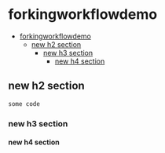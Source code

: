 # forkingworkflowdemo

- [forkingworkflowdemo](#forkingworkflowdemo)
  - [new h2 section](#new-h2-section)
    - [new h3 section](#new-h3-section)
      - [new h4 section](#new-h4-section)

## new h2 section

```
some code
```

### new h3 section

#### new h4 section
